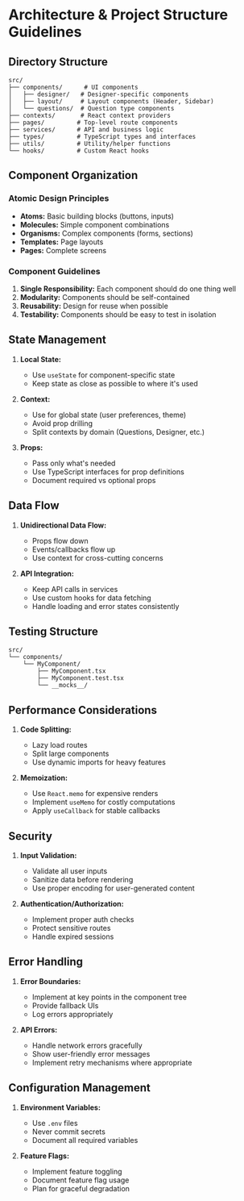 # Architecture & Project Structure Guidelines

## Directory Structure
```
src/
├── components/      # UI components
│   ├── designer/   # Designer-specific components
│   ├── layout/     # Layout components (Header, Sidebar)
│   └── questions/  # Question type components
├── contexts/       # React context providers
├── pages/         # Top-level route components
├── services/      # API and business logic
├── types/         # TypeScript types and interfaces
├── utils/         # Utility/helper functions
└── hooks/         # Custom React hooks
```

## Component Organization
### Atomic Design Principles
- **Atoms:** Basic building blocks (buttons, inputs)
- **Molecules:** Simple component combinations
- **Organisms:** Complex components (forms, sections)
- **Templates:** Page layouts
- **Pages:** Complete screens

### Component Guidelines
1. **Single Responsibility:** Each component should do one thing well
2. **Modularity:** Components should be self-contained
3. **Reusability:** Design for reuse when possible
4. **Testability:** Components should be easy to test in isolation

## State Management
1. **Local State:**
   - Use `useState` for component-specific state
   - Keep state as close as possible to where it's used

2. **Context:**
   - Use for global state (user preferences, theme)
   - Avoid prop drilling
   - Split contexts by domain (Questions, Designer, etc.)

3. **Props:**
   - Pass only what's needed
   - Use TypeScript interfaces for prop definitions
   - Document required vs optional props

## Data Flow
1. **Unidirectional Data Flow:**
   - Props flow down
   - Events/callbacks flow up
   - Use context for cross-cutting concerns

2. **API Integration:**
   - Keep API calls in services
   - Use custom hooks for data fetching
   - Handle loading and error states consistently

## Testing Structure
```
src/
└── components/
    └── MyComponent/
        ├── MyComponent.tsx
        ├── MyComponent.test.tsx
        └── __mocks__/
```

## Performance Considerations
1. **Code Splitting:**
   - Lazy load routes
   - Split large components
   - Use dynamic imports for heavy features

2. **Memoization:**
   - Use `React.memo` for expensive renders
   - Implement `useMemo` for costly computations
   - Apply `useCallback` for stable callbacks

## Security
1. **Input Validation:**
   - Validate all user inputs
   - Sanitize data before rendering
   - Use proper encoding for user-generated content

2. **Authentication/Authorization:**
   - Implement proper auth checks
   - Protect sensitive routes
   - Handle expired sessions

## Error Handling
1. **Error Boundaries:**
   - Implement at key points in the component tree
   - Provide fallback UIs
   - Log errors appropriately

2. **API Errors:**
   - Handle network errors gracefully
   - Show user-friendly error messages
   - Implement retry mechanisms where appropriate

## Configuration Management
1. **Environment Variables:**
   - Use `.env` files
   - Never commit secrets
   - Document all required variables

2. **Feature Flags:**
   - Implement feature toggling
   - Document feature flag usage
   - Plan for graceful degradation
